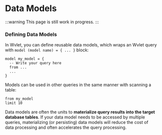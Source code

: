 # Data Models

:::warning
This page is still work in progress.
:::

### Defining Data Models 

In Wvlet, you can define reusable data models, which wraps an Wvlet query with `model (model name) = { ... }` block:

```wvlet
model my_model = {
  -- Write your query here
  from ...
  ... 
}
```

Models can be used in other queries in the same manner with scanning a table:

```wvlet
from my_model
limit 10
```

Data models are often the units to __materialize query results into the target database tables__. If your data model needs to be accessed by multiple queries, materializing (or persisting) data models will reduce the cost of data processing and often accelerates the query processing.   
